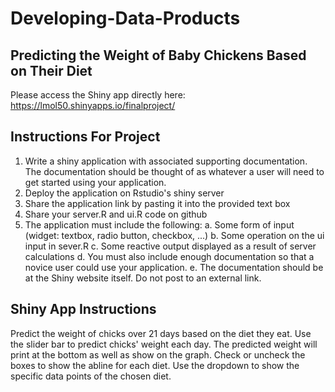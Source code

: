 # Developing-Data-Products

## Predicting the Weight of Baby Chickens Based on Their Diet

Please access the Shiny app directly here: https://lmol50.shinyapps.io/finalproject/

## Instructions For Project
1. Write a shiny application with associated supporting documentation. The documentation should be thought of as whatever a user will need to get started using your application.
2. Deploy the application on Rstudio's shiny server
3. Share the application link by pasting it into the provided text box
4. Share your server.R and ui.R code on github
5. The application must include the following:
    a. Some form of input (widget: textbox, radio button, checkbox, ...)
    b. Some operation on the ui input in sever.R
    c. Some reactive output displayed as a result of server calculations
    d. You must also include enough documentation so that a novice user could use your application.
    e. The documentation should be at the Shiny website itself. Do not post to an external link.

## Shiny App Instructions

Predict the weight of chicks over 21 days based on the diet they eat. Use the slider bar to predict chicks' weight each day. The predicted weight will print at the bottom as well as show on the graph. Check or uncheck the boxes to show the abline for each diet. Use the dropdown to show the specific data points of the chosen diet.
